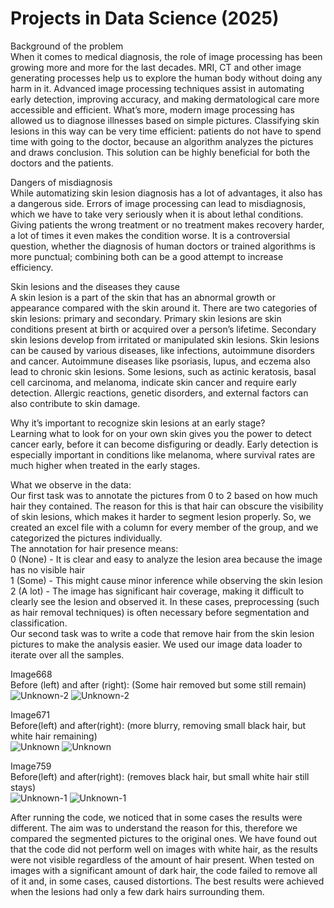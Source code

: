 # Projects in Data Science (2025)
Background of the problem      
When it comes to medical diagnosis, the role of image processing has been growing more and more for the last decades. MRI, CT and other image generating processes help us to explore the human body without doing any harm in it. Advanced image processing techniques assist in automating early detection, improving accuracy, and making dermatological care more accessible and efficient. What’s more, modern image processing has allowed us to diagnose illnesses based on simple pictures. Classifying skin lesions in this way can be very time efficient: patients do not have to spend time with going to the doctor, because an algorithm analyzes the pictures and draws conclusion. This solution can be highly beneficial for both the doctors and the patients. 

Dangers of misdiagnosis     
While automatizing skin lesion diagnosis has a lot of advantages, it also has a dangerous side. Errors of image processing can lead to misdiagnosis, which we have to take very seriously when it is about lethal conditions. Giving patients the wrong treatment or no treatment makes recovery harder, a lot of times it even makes the condition worse. It is a controversial question, whether the diagnosis of human doctors or trained algorithms is more punctual; combining both can be a good attempt to increase efficiency. 

Skin lesions and the diseases they cause   
A skin lesion is a part of the skin that has an abnormal growth or appearance compared with the skin around it. There are two categories of skin lesions: primary and secondary. Primary skin lesions are skin conditions present at birth or acquired over a person’s lifetime. Secondary skin lesions develop from irritated or manipulated skin lesions.  Skin lesions can be caused by various diseases, like infections, autoimmune disorders and cancer. Autoimmune diseases like psoriasis, lupus, and eczema also lead to chronic skin lesions. Some lesions, such as actinic keratosis, basal cell carcinoma, and melanoma, indicate skin cancer and require early detection. Allergic reactions, genetic disorders, and external factors can also contribute to skin damage. 

Why it’s important to recognize skin lesions at an early stage?    
Learning what to look for on your own skin gives you the power to detect cancer early, before it can become disfiguring or deadly. Early detection is especially important in conditions like melanoma, where survival rates are much higher when treated in the early stages. 

What we observe in the data:   
  Our first task was to annotate the pictures from 0 to 2 based on how much hair they contained. The reason for this is that hair can obscure the visibility of skin lesions, which makes it harder to segment lesion properly. So, we created an excel file with a column for every member of the group, and we categorized the pictures individually.  
The annotation for hair presence means:       
0 (None) - It is clear and easy to analyze the lesion area because the image has no visible hair   
1 (Some) - This might cause minor inference while observing the skin lesion   
2 (A lot) - The image has significant hair coverage, making it difficult to clearly see the lesion and observed it. In these cases, preprocessing (such as hair removal techniques) is often necessary before segmentation and classification.      
  Our second task was to write a code that remove hair from the skin lesion pictures to make the analysis easier. We used our image data loader to iterate over all the samples.  

Image668   
Before (left) and after (right): (Some hair removed but some still remain)   
![Unknown-2](https://github.com/user-attachments/assets/b788ab26-a91c-4038-9884-5d2e40e9e87f) ![Unknown-2](https://github.com/user-attachments/assets/fb9a91a5-bdc6-4004-a3a5-3d21e05bbf20)


Image671   
Before(left) and after(right): (more blurry, removing small black hair, but white hair remaining)  
![Unknown](https://github.com/user-attachments/assets/d38e5e65-fea3-4f08-a073-8511f7ddc4cc) ![Unknown](https://github.com/user-attachments/assets/503da53d-6511-4bba-9f5b-cf07894ff239)


Image759   
Before(left) and after(right): (removes black hair, but small white hair still stays)   
![Unknown-1](https://github.com/user-attachments/assets/920bd7b6-5624-4489-a271-445e2d3640a0) ![Unknown-1](https://github.com/user-attachments/assets/91292b60-f683-4daa-8ba4-c57a374bcf63)

After running the code, we noticed that in some cases the results were different. The aim was to understand the reason for this, therefore we compared the segmented pictures to the original ones. We have found out that the code did not perform well on images with white hair, as the results were not visible regardless of the amount of hair present. When tested on images with a significant amount of dark hair, the code failed to remove all of it and, in some cases, caused distortions. The best results were achieved when the lesions had only a few dark hairs surrounding them. 

 








